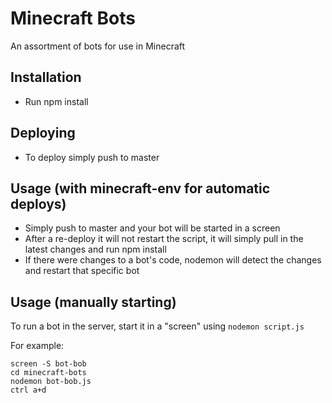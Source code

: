 # Minecraft Bots

An assortment of bots for use in Minecraft

## Installation

- Run npm install

## Deploying

- To deploy simply push to master

## Usage (with minecraft-env for automatic deploys)

- Simply push to master and your bot will be started in a screen
- After a re-deploy it will not restart the script, it will simply pull in the latest changes and run npm install
- If there were changes to a bot's code, nodemon will detect the changes and restart that specific bot

## Usage (manually starting)

To run a bot in the server, start it in a "screen" using `nodemon script.js`

For example:

```
screen -S bot-bob
cd minecraft-bots
nodemon bot-bob.js
ctrl a+d
```

